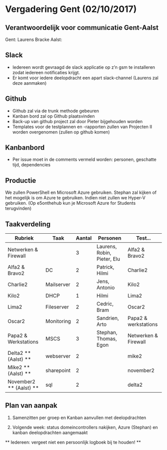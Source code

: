 # Vergadering Gent (02/10/2017)

## Verantwoordelijk voor communicatie Gent-Aalst

Gent: Laurens Bracke
Aalst:

## Slack

- Iedereen wordt gevraagd de slack applicatie op z’n gsm te installeren zodat iedereen notificaties krijgt.
- Er komt voor iedere deelopdracht een apart slack-channel (Laurens zal deze aanmaken)

## Github

- Github zal via de trunk methode gebeuren
- Kanban bord zal op Github plaatsvinden
- Back-up van github project zal door Pieter bijgehouden worden
- Templates voor de testplannen en -rapporten zullen van Projecten II worden overgenomen (zullen op github komen)

## Kanbanbord

- Per issue moet in de comments vermeld worden: personen, geschatte tijd, dependencies

## Productie

We zullen PowerShell en Microsoft Azure gebruiken. Stephan zal kijken of het mogelijk is om Azure te gebruiken. Indien niet zullen we Hyper-V gebruiken.
(Op e5onthehub kun je Microsoft Azure for Students terugvinden)

## Taakverdeling

| Rubriek | Taak | Aantal | Personen | Test... |
| --- | --- | --- | --- | --- | 
| Netwerken & Firewall |  | 3 | Laurens, Robin, Pieter, Elu | Alfa2 & Bravo2 |
| Alfa2 & Bravo2 | DC | 2 | Patrick, Hilmi | Charlie2 |
| Charlie2 | Mailserver | 2 | Jens, Antonio | Kilo2 |
| Kilo2 | DHCP | 1 | Hilmi | Lima2 |
| Lima2 | Fileserver | 2 | Cedric, Bram | Oscar2 |
| Oscar2 | Monitoring | 2 | Sandrien, Arto | Papa2 & werkstations |
| Papa2 & Werkstations | MSCS | 3 | Stephan, Thomas, Egon | Netwerken & Firewall |
| Delta2 ** (Aalst) ** | webserver | 2 | | mike2 |
| Mike2 ** (Aalst) ** | sharepoint | 2 | | november2 |
| November2 ** (Aalst) ** | sql | 2 | | delta2 |

## Plan van aanpak 

1. Samenzitten per groep en Kanban aanvullen met deelopdrachten

2. Volgende week: status domeincontrollers nakijken, Azure (Stephan) en kanban deelopdrachten aangemaakt

** Iedereen: vergeet niet een persoonlijk logboek bij te houden! **
